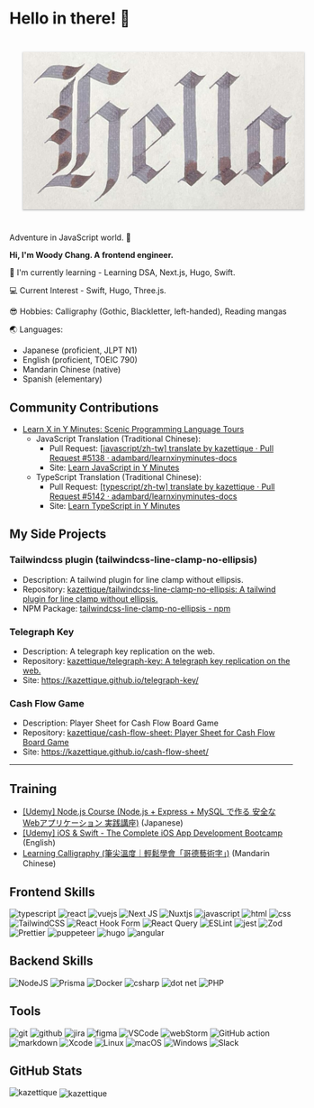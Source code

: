 # Hello in there! 👋

<div align="center">
 <img src="img/hello-calligraphy.jpg" alt="profile cover" style="width: 500px; margin: 24px; box-shadow: rgba(60, 64, 67, 0.3) 0px 1px 2px 0px, rgba(60, 64, 67, 0.15) 0px 1px 3px 1px;">
</div>

Adventure in JavaScript world. 🙂

**Hi, I'm Woody Chang. A frontend engineer.**

<!-- 🔭 I’m currently working on - Writing blogs, reading mangas -->

🌱 I'm currently learning - Learning DSA, Next.js, Hugo, Swift.

<!-- 💬 Ask me about - Javascript, Typescript, React, Vue3 -->

💻 Current Interest - Swift, Hugo, Three.js.

😎 Hobbies: Calligraphy (Gothic, Blackletter, left-handed), Reading mangas

<!-- 📫 How to reach me: [LinkedIn](https://linkedin.com/in/kazettique), [X (Twitter)](https://x.com/kazettique) -->

🌏 Languages:

- Japanese (proficient, JLPT N1)
- English (proficient, TOEIC 790)
- Mandarin Chinese (native)
- Spanish (elementary)

## Community Contributions

- [Learn X in Y Minutes: Scenic Programming Language Tours](https://learnxinyminutes.com)
  - JavaScript Translation (Traditional Chinese):
    - Pull Request: [[javascript/zh-tw] translate by kazettique · Pull Request #5138 · adambard/learnxinyminutes-docs](https://github.com/adambard/learnxinyminutes-docs/pull/5138#event-14619848487)
    - Site: [Learn JavaScript in Y Minutes](https://learnxinyminutes.com/docs/zh-tw/javascript-tw/)
  - TypeScript Translation (Traditional Chinese):
    - Pull Request: [[typescript/zh-tw] translate by kazettique · Pull Request #5142 · adambard/learnxinyminutes-docs](https://github.com/adambard/learnxinyminutes-docs/pull/5142)
    - Site: [Learn TypeScript in Y Minutes](https://learnxinyminutes.com/docs/zh-tw/typescript-tw/)

<!-- ### In Progress -->

<!-- ### Todos -->

<!-- - CSS Translation (Traditional Chinese): [Learn X in Y Minutes: Scenic Programming Language Tours](https://learnxinyminutes.com) -->
<!-- - SASS Translation (Traditional Chinese): [Learn X in Y Minutes: Scenic Programming Language Tours](https://learnxinyminutes.com) -->
<!-- - HTML Translation (Traditional Chinese): [Learn X in Y Minutes: Scenic Programming Language Tours](https://learnxinyminutes.com) -->
<!-- - git Translation (Traditional Chinese): [Learn X in Y Minutes: Scenic Programming Language Tours](https://learnxinyminutes.com) -->
<!-- - json Translation (Traditional Chinese): [Learn X in Y Minutes: Scenic Programming Language Tours](https://learnxinyminutes.com) -->
<!-- - JavaScript Translation (Japanese): [Learn X in Y Minutes: Scenic Programming Language Tours](https://learnxinyminutes.com) -->
<!-- - CSS Translation (Japanese): [Learn X in Y Minutes: Scenic Programming Language Tours](https://learnxinyminutes.com) -->
<!-- - jQuery Translation (Traditional Chinese): [Learn X in Y Minutes: Scenic Programming Language Tours](https://learnxinyminutes.com) -->
<!-- - docker Translation (Traditional Chinese): [Learn X in Y Minutes: Scenic Programming Language Tours](https://learnxinyminutes.com) -->
<!-- - sql Translation (Traditional Chinese): [Learn X in Y Minutes: Scenic Programming Language Tours](https://learnxinyminutes.com) -->
<!-- - Swift Translation (Traditional Chinese): [Learn X in Y Minutes: Scenic Programming Language Tours](https://learnxinyminutes.com) -->
<!-- - yaml Translation (Traditional Chinese): [Learn X in Y Minutes: Scenic Programming Language Tours](https://learnxinyminutes.com) -->
<!-- - toml Translation (Traditional Chinese): [Learn X in Y Minutes: Scenic Programming Language Tours](https://learnxinyminutes.com) -->

## My Side Projects

### Tailwindcss plugin (tailwindcss-line-clamp-no-ellipsis)

- Description: A tailwind plugin for line clamp without ellipsis.
- Repository: [kazettique/tailwindcss-line-clamp-no-ellipsis: A tailwind plugin for line clamp without ellipsis.](https://github.com/kazettique/tailwindcss-line-clamp-no-ellipsis)
- NPM Package: [tailwindcss-line-clamp-no-ellipsis - npm](https://www.npmjs.com/package/tailwindcss-line-clamp-no-ellipsis)

### Telegraph Key

- Description: A telegraph key replication on the web.
- Repository: [kazettique/telegraph-key: A telegraph key replication on the web.](https://github.com/kazettique/telegraph-key)
- Site: <https://kazettique.github.io/telegraph-key/>

### Cash Flow Game

- Description: Player Sheet for Cash Flow Board Game
- Repository: [kazettique/cash-flow-sheet: Player Sheet for Cash Flow Board Game](https://github.com/kazettique/cash-flow-sheet)
- Site: <https://kazettique.github.io/cash-flow-sheet/>

---

<!-- ### In Progress

- [suneditor-vue](https://github.com/kazettique/suneditor-vue)
- [asset-management](https://github.com/kazettique/asset-management)
- [hugo-theme-legal-pad](https://github.com/kazettique/hugo-theme-legal-pad) -->

<!-- ### Todos -->

## Training

- [[Udemy] Node.js Course (Node.js + Express + MySQL で作る 安全な Webアプリケーション 実践講座)](https://www.udemy.com/share/105z4Q3@P3NUfxq5ZNEWc-nD8qk6Xnc2Fit-n6SGtU8VsaATr5FpmBiEQdO3wIu-27Ihsb9t/) (Japanese)
- [[Udemy] iOS & Swift - The Complete iOS App Development Bootcamp](https://www.udemy.com/share/101Wsa3@5J-4IOg19dFvBt-HqMU3wWETTClvhYBqBZBDpC1YI1A4qFReAw_ohYIxgwSxHzA6/) (English)
- [Learning Calligraphy (筆尖溫度｜輕鬆學會「哥德藝術字」)](https://www.yottau.com.tw/course/intro/702#intro) (Mandarin Chinese)

<!-- badges: https://github.com/Ileriayo/markdown-badges -->

## Frontend Skills

![typescript](https://img.shields.io/badge/TypeScript-007ACC?style=for-the-badge&logo=typescript&logoColor=white)
![react](https://img.shields.io/badge/React-20232A?style=for-the-badge&logo=react&logoColor=61DAFB)
![vuejs](https://img.shields.io/badge/Vue.js-35495E?style=for-the-badge&logo=vuedotjs&logoColor=4FC08D)
![Next JS](https://img.shields.io/badge/Next-black?style=for-the-badge&logo=next.js&logoColor=white)
![Nuxtjs](https://img.shields.io/badge/Nuxt-002E3B?style=for-the-badge&logo=nuxtdotjs&logoColor=#00DC82)
![javascript](https://img.shields.io/badge/JavaScript-323330?style=for-the-badge&logo=javascript&logoColor=F7DF1E)
![html](https://img.shields.io/badge/HTML5-E34F26?style=for-the-badge&logo=html5&logoColor=white)
![css](https://img.shields.io/badge/CSS3-1572B6?style=for-the-badge&logo=css3&logoColor=white)
![TailwindCSS](https://img.shields.io/badge/tailwindcss-%2338B2AC.svg?style=for-the-badge&logo=tailwind-css&logoColor=white)
![React Hook Form](https://img.shields.io/badge/React%20Hook%20Form-%23EC5990.svg?style=for-the-badge&logo=reacthookform&logoColor=white)
![React Query](https://img.shields.io/badge/-React%20Query-FF4154?style=for-the-badge&logo=react%20query&logoColor=white)
![ESLint](https://img.shields.io/badge/ESLint-4B3263?style=for-the-badge&logo=eslint&logoColor=white)
![jest](https://img.shields.io/badge/Jest-C21325?style=for-the-badge&logo=jest&logoColor=white)
![Zod](https://img.shields.io/badge/zod-%233068b7.svg?style=for-the-badge&logo=zod&logoColor=white)
![Prettier](https://img.shields.io/badge/prettier-%23F7B93E.svg?style=for-the-badge&logo=prettier&logoColor=black)
![puppeteer](https://img.shields.io/badge/Puppeteer-40B5A4?style=for-the-badge&logo=Puppeteer&logoColor=white)
![hugo](https://img.shields.io/badge/Hugo-FF4088?style=for-the-badge&logo=hugo&logoColor=white)
![angular](https://img.shields.io/badge/Angular-DD0031?style=for-the-badge&logo=angular&logoColor=white)

## Backend Skills

![NodeJS](https://img.shields.io/badge/node.js-6DA55F?style=for-the-badge&logo=node.js&logoColor=white)
![Prisma](https://img.shields.io/badge/Prisma-3982CE?style=for-the-badge&logo=Prisma&logoColor=white)
![Docker](https://img.shields.io/badge/docker-%230db7ed.svg?style=for-the-badge&logo=docker&logoColor=white)
![csharp](https://img.shields.io/badge/C%23-239120?style=for-the-badge&logo=c-sharp&logoColor=white)
![dot net](https://img.shields.io/badge/.NET-512BD4?style=for-the-badge&logo=dotnet&logoColor=white)
![PHP](https://img.shields.io/badge/php-%23777BB4.svg?style=for-the-badge&logo=php&logoColor=white)

## Tools

![git](https://img.shields.io/badge/GIT-E44C30?style=for-the-badge&logo=git&logoColor=white)
![github](https://img.shields.io/badge/GitHub-100000?style=for-the-badge&logo=github&logoColor=white)
![jira](https://img.shields.io/badge/Jira-0052CC?style=for-the-badge&logo=Jira&logoColor=white)
![figma](https://img.shields.io/badge/Figma-F24E1E?style=for-the-badge&logo=figma&logoColor=white)
![VSCode](https://img.shields.io/badge/VSCode-0078D4?style=for-the-badge&logo=visual%20studio%20code&logoColor=white)
![webStorm](https://img.shields.io/badge/WebStorm-000000?style=for-the-badge&logo=WebStorm&logoColor=white)
![GitHub action](https://img.shields.io/badge/GitHub_Actions-2088FF?style=for-the-badge&logo=github-actions&logoColor=white)
![markdown](https://img.shields.io/badge/Markdown-000000?style=for-the-badge&logo=markdown&logoColor=white)
![Xcode](https://img.shields.io/badge/Xcode-007ACC?style=for-the-badge&logo=Xcode&logoColor=white)
![Linux](https://img.shields.io/badge/Linux-FCC624?style=for-the-badge&logo=linux&logoColor=black)
![macOS](https://img.shields.io/badge/mac%20os-000000?style=for-the-badge&logo=macos&logoColor=F0F0F0)
![Windows](https://img.shields.io/badge/Windows-0078D6?style=for-the-badge&logo=windows&logoColor=white)
![Slack](https://img.shields.io/badge/Slack-4A154B?style=for-the-badge&logo=slack&logoColor=white)

## GitHub Stats

<p><img align="left" src="https://github-readme-stats.vercel.app/api/top-langs?username=kazettique&show_icons=true&locale=en&layout=compact" alt="kazettique" /></p>

<p>&nbsp;<img align="center" src="https://github-readme-stats.vercel.app/api?username=kazettique&show_icons=true&locale=en" alt="kazettique" /></p>
